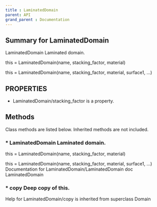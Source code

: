 ```yaml
---
title : LaminatedDomain
parent: API
grand_parent : Documentation
---
```

## Summary for LaminatedDomain
LaminatedDomain Laminated domain.

this = LaminatedDomain(name, stacking_factor, material)

this = LaminatedDomain(name, stacking_factor, material, surface1,
...)
## PROPERTIES
* LaminatedDomain/stacking_factor is a property.

## Methods
Class methods are listed below. Inherited methods are not included.
### * LaminatedDomain Laminated domain.

this = LaminatedDomain(name, stacking_factor, material)

this = LaminatedDomain(name, stacking_factor, material, surface1,
...)
Documentation for LaminatedDomain/LaminatedDomain
doc LaminatedDomain

### * copy Deep **copy** of this.
Help for LaminatedDomain/copy is inherited from superclass Domain

